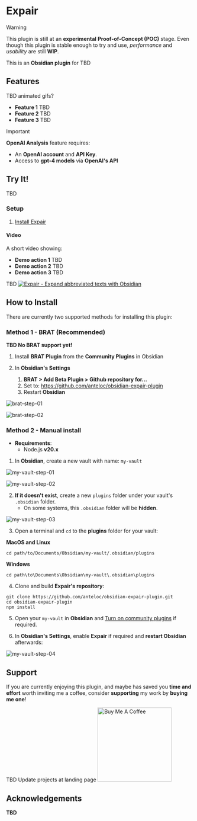 # Expair

> [!WARNING]
> This plugin is still at an **experimental** **Proof-of-Concept (POC)** stage.
> Even though this plugin is stable enough to try and use, _performance_ 
> and _usability_ are still **WIP**.

This is an **Obsidian plugin** for TBD

## Features

TBD animated gifs?

- **Feature 1** TBD
- **Feature 2** TBD
- **Feature 3** TBD
		
> [!IMPORTANT]
> **OpenAI Analysis** feature requires:
> - An **OpenAI account** and **API Key**.
> -  Access to **gpt-4 models** via **OpenAI's API**

## Try It!

TBD

### Setup

1. [Install Expair](#How%20to%20Install)

#### Video

A short video showing:

- **Demo action 1** TBD
- **Demo action 2** TBD
- **Demo action 3** TBD

TBD [![Expair - Expand abbreviated texts with Obsidian](docs/assets/images/demo-video-preview.png)](https://www.youtube.com/watch?v=changeme "Expair Demo Video")


## How to Install

There are currently two supported methods for installing this plugin:

### Method 1 - BRAT (Recommended)

**TBD No BRAT support yet!**

1. Install **BRAT Plugin** from the **Community Plugins** in Obsidian

2. In **Obsidian's Settings**
	1. **BRAT > Add Beta Plugin > Github repository for...** 
	2. Set to: https://github.com/anteloc/obsidian-expair-plugin
	3. Restart **Obsidian**

![brat-step-01](docs/assets/images/brat-step-01.png)

![brat-step-02](docs/assets/images/brat-step-02.png)


### Method 2 - Manual install 

- **Requirements**: 
	- Node.js **v20.x**

1. In **Obsidian**, create a new vault with name: `my-vault` 

![my-vault-step-01](docs/assets/images/my-vault-step-01.png)

![my-vault-step-02](docs/assets/images/my-vault-step-02.png)

2. **If it doesn't exist**, create a new `plugins` folder under your vault's `.obsidian` folder. 
	- On some systems, this `.obsidian` folder will be **hidden**.

![my-vault-step-03](docs/assets/images/my-vault-step-03.png)

3. Open a terminal and `cd` to the **plugins** folder for your vault:

**MacOS and Linux**
```shell
cd path/to/Documents/Obsidian/my-vault/.obsidian/plugins
```

**Windows**
```shell
cd path\to\Documents\Obsidian\my-vault\.obsidian\plugins
```

4. Clone and build **Expair's repository**:
```shell
git clone https://github.com/anteloc/obsidian-expair-plugin.git
cd obsidian-expair-plugin
npm install
```

5. Open your `my-vault` in **Obsidian** and [Turn on community plugins](https://help.obsidian.md/Extending+Obsidian/Community+plugins#Browse+community+plugins) if required.

6. In **Obsidian's Settings**, enable **Expair** if required and **restart Obsidian** afterwards:

![my-vault-step-04](docs/assets/images/my-vault-step-04.png)


## Support

If you are currently enjoying this plugin, and maybe has saved you **time and effort** worth inviting me a coffee, consider **supporting** my work by **buying me one**!

TBD Update projects at landing page
[<img src="https://cdn.buymeacoffee.com/buttons/v2/default-yellow.png" alt="Buy Me A Coffee" width="200">](https://www.buymeacoffee.com/anteloc)

## Acknowledgements
**TBD**